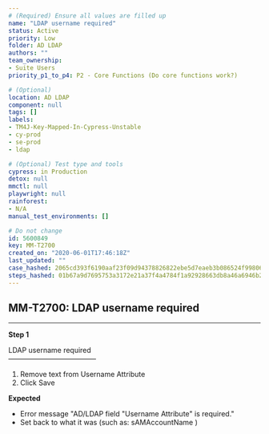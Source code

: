 ```yaml
---
# (Required) Ensure all values are filled up
name: "LDAP username required"
status: Active
priority: Low
folder: AD LDAP
authors: ""
team_ownership: 
- Suite Users
priority_p1_to_p4: P2 - Core Functions (Do core functions work?)

# (Optional)
location: AD LDAP
component: null
tags: []
labels: 
- TM4J-Key-Mapped-In-Cypress-Unstable
- cy-prod
- se-prod
- ldap

# (Optional) Test type and tools
cypress: in Production
detox: null
mmctl: null
playwright: null
rainforest: 
- N/A
manual_test_environments: []

# Do not change
id: 5600849
key: MM-T2700
created_on: "2020-06-01T17:46:18Z"
last_updated: ""
case_hashed: 2065cd393f6190aaf23f09d94378826822ebe5d7eaeb3b086524f99806e36e57eff2d8be61057877e2a83b9d03d4ceca
steps_hashed: 01b67a9d7695753a3172e21a37f4a4784f1a92928663db8a46a6946b231c2b548a95826c569c5260bd7bfbaad33d1b07
---
```


<!-- (Auto-generated) Based on frontmatter's "key" and "name" -->

## MM-T2700: LDAP username required

---

**Step 1**

LDAP username required\
–––––––––––––––––––––––––

1. Remove text from Username Attribute
2. Click Save

**Expected**

- Error message "AD/LDAP field "Username Attribute" is required."
- Set back to what it was (such as: sAMAccountName )
